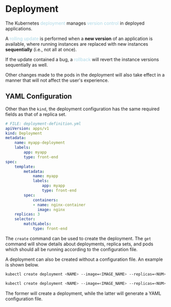 # Deployment
The Kubernetes <span style = "color:lightblue">deployment</span> manages <span style = "color:lightblue">version control</span> in deployed applications.

A <span style = "color:lightblue">rolling update</span> is performed when a **new version** of an application is available, where running instances are replaced with new instances **sequentially** (i.e., not all at once).

If the update contained a bug, a <span style = "color:lightblue">rollback</span> will revert the instance versions sequentially as well.

Other changes made to the pods in the deployment will also take effect in a manner that will not affect the user's experience.

## YAML Configuration
Other than the `kind`, the deployment configuration has the same required fields as that of a replica set.

```YAML
# FILE: deployment-definition.yml
apiVersion: apps/v1
kind: Deployment
metadata:
	name: myapp-deployment
	labels:
		app: myapp
		type: front-end
spec:
	template:
		metadata:
			name: myapp
			labels:
				app: myapp
				type: front-end
		spec:
			containers:
			- name: nginx-container
			  image: nginx
	replicas: 3
	selector:
		matchLabels:
			type: front-end
```

The `create` command can be used to create the deployment. The `get` command will show details about deployments, replica sets, and pods which should all be running according to the configuration file.

A deployment can also be created without a configuration file. An example is shown below.

```bash
kubectl create deployment <NAME> --image=<IMAGE_NAME> --replicas=<NUM>
```

```bash
kubectl create deployment <NAME> --image=<IMAGE_NAME> --replicas=<NUM> --dry-run=client -o yaml > <FILENAME>.yaml
```

The former will create a deployment, while the latter will generate a YAML configuration file.